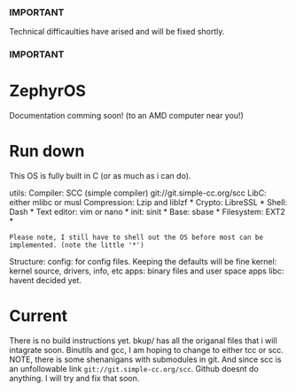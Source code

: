 ### IMPORTANT
Technical difficaulties have arised and will be fixed shortly.
### IMPORTANT


# ZephyrOS

Documentation comming soon! (to an AMD computer near you!)

# Run down

This OS is fully built in C (or as much as i can do).

utils:
	Compiler: SCC (simple compiler) git://git.simple-cc.org/scc 
	LibC: either mlibc or musl 
	Compression: Lzip and liblzf *
	Crypto: LibreSSL *
	Shell: Dash * 
	Text editor: vim or nano *
	init: sinit *
	Base: sbase *
	Filesystem: EXT2 *

	Please note, I still have to shell out the OS before most can be implemented. (note the little '*') 


Structure:
	config: for config files. Keeping the defaults will be fine
	kernel: kernel source, drivers, info, etc
	apps: binary files and user space apps
	libc: havent decided yet.


# Current


There is no build instructions yet. bkup/ has all the origanal files that i will intagrate soon.
Binutils and gcc, I am hoping to change to either tcc or scc.
NOTE, there is some shenanigans with submodules in git. And since scc is an unfollowable link `git://git.simple-cc.org/scc`. Github doesnt do anything. I will try and fix that soon. 
